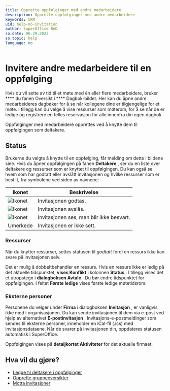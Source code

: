 ```yaml
---
title: Opprette oppfølginger med andre medarbeidere
description: Opprette oppfølginger med andre medarbeidere
keywords: CRM
uid: help-no-invitation
author: SuperOffice RnD
so.date: 06.29.2022
so.topic: help
language: no
---
```


# Invitere andre medarbeidere til en oppfølging

Hvis du vil sette av tid til et møte med én eller flere medarbeidere, bruker **** du fanen Oversikt i **** Dagbok-bildet. Her kan du åpne andre medarbeideres dagbøker for å se når kollegene dine er tilgjengelige for et møte. I tillegg kan du velge å vise ressurser som møterom, for å se når de er ledige og registrere en felles reservasjon for alle innenfra din egen dagbok.

Oppfølginger med medarbeidere opprettes ved å knytte dem til oppfølgingen som deltakere.

## <a id="status" />Status

Brukerne du valgte å knytte til en oppfølging, får melding om dette i bildene sine. Hvis du åpner oppfølgingen på fanen **Deltakere** , ser du en liste over deltakere og ressurser som er knyttet til oppfølgingen. Du kan også se hvem som har godtatt eller avslått invitasjonen og hvilke ressurser som er bestilt, fra symbolene ved siden av navnene:

| Ikonet | Beskrivelse |
|---|---|
| ![Ikonet][img1] | Invitasjonen godtas. |
| ![Ikonet][img2] | Invitasjonen avslås. |
| ![Ikonet][img3] | Invitasjonen ses, men blir ikke besvart. |
| Umerkede | Invitasjonen er ikke sett. |

### Ressurser

Når du knytter ressurser, settes statusen til *godtatt* fordi en ressurs ikke kan svare på invitasjonen selv.

Det er mulig å dobbeltbehandler en ressurs. Hvis en ressurs ikke er ledig på det aktuelle tidspunktet, **vises Konflikt** i  kolonnen **Status** . I tillegg vises det et utropstegn i **dialogboksen Avtale** . Du bør endre tidspunktet for oppfølgingen. I  feltet **Første ledige** vises første ledige møtetidsrom.

### Eksterne personer

Personene du velger under **Firma** i  dialogboksen **Invitasjon** , er vanligvis ikke med i organisasjonen. Du kan sende invitasjonen til dem via e-post ved hjelp av  alternativet **E-postinvitasjon** . Invitasjons-e-postmeldinger som sendes til eksterne personer, inneholder en iCal-fil (.ics) med invitasjonsdataene. Når de svarer på invitasjonen din, oppdateres statusen automatisk i SuperOffice.

Oppfølgingen vises på **detaljkortet Aktiviteter** for det aktuelle firmaet.

## Hva vil du gjøre?

* [Legge til deltakere i oppfølginger][2]
* [Opprette gruppeoversikter][1]
* [Motta invitasjoner][3]

<!-- Referenced links -->
[1]: ../create-view.md
[2]: add-participant.md
[3]: receive.md

<!-- Referenced images -->
[img1]: ../../../../../common/icons/check-black.png
[img2]: ../../../../../common/icons/reject-appointment-icon.png
[img3]: ../../../../../common/icons/assignment-seen.png
